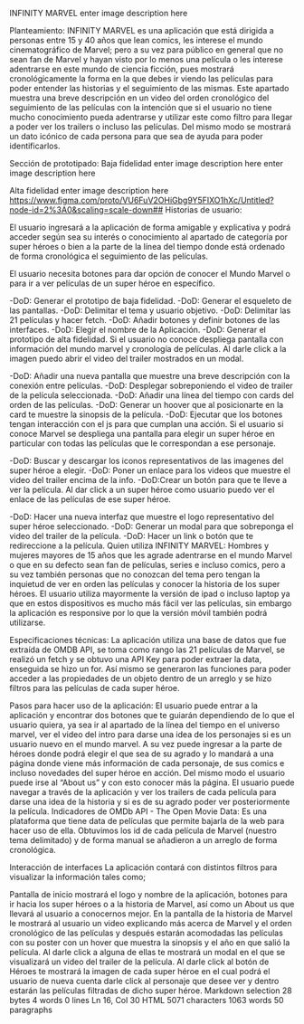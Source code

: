 INFINITY MARVEL
enter image description here

Planteamiento:
INFINITY MARVEL es una aplicación que está dirigida a personas entre 15 y 40 años que lean comics, les interese el mundo cinematográfico de Marvel; pero a su vez para público en general que no sean fan de Marvel y hayan visto por lo menos una película o les interese adentrarse en este mundo de ciencia ficción, pues mostrará cronológicamente la forma en la que debes ir viendo las películas para poder entender las historias y el seguimiento de las mismas.
Este apartado muestra una breve descripción en un video del orden cronológico del seguimiento de las películas con la intención que si el usuario no tiene mucho conocimiento pueda adentrarse y utilizar este como filtro para llegar a poder ver los trailers o incluso las películas.
Del mismo modo se mostrará un dato icónico de cada persona para que sea de ayuda para poder identificarlos.

Sección de prototipado:
Baja fidelidad
enter image description here
enter image description here

Alta fidelidad
enter image description here
https://www.figma.com/proto/VU6FuV2OHiGbg9Y5FIXO1hXc/Untitled?node-id=2%3A0&scaling=scale-down## Historias de usuario:

El usuario ingresará a la aplicación de forma amigable y explicativa y podrá acceder según sea su interés o conocimiento al apartado de categoría por super héroes o bien a la parte de la línea del tiempo donde está ordenado de forma cronológica el seguimiento de las películas.

El usuario necesita botones para dar opción de conocer el Mundo Marvel o para ir a ver películas de un super héroe en específico.

-DoD: Generar el prototipo de baja fidelidad.
-DoD: Generar el esqueleto de las pantallas.
-DoD: Delimitar el tema y usuario objetivo.
-DoD: Delimitar las 21 películas y hacer fetch.
-DoD: Añadir botones y definir botones de las interfaces.
-DoD: Elegir el nombre de la Aplicación.
-DoD: Generar el prototipo de alta fidelidad.
Si el usuario no conoce despliega pantalla con información del mundo marvel y cronología de películas. Al darle click a la imagen puedo abrir el video del trailer mostrados en un modal.

-DoD: Añadir una nueva pantalla que muestre una breve descripción con la conexión entre películas.
-DoD: Desplegar sobreponiendo el video de trailer de la película seleccionada.
-DoD: Añadir una línea del tiempo con cards del orden de las películas.
-DoD: Generar un hoover que al posicionarte en la card te muestre la sinopsis de la película.
-DoD: Ejecutar que los botones tengan interacción con el js para que cumplan una acción.
Si el usuario si conoce Marvel se despliega una pantalla para elegir un super héroe en particular con todas las películas que le correspondan a ese personaje.

-DoD: Buscar y descargar los iconos representativos de las imagenes del super héroe a elegir.
-DoD: Poner un enlace para los videos que muestre el video del trailer encima de la info.
-DoD:Crear un botón para que te lleve a ver la película.
Al dar click a un super héroe como usuario puedo ver el enlace de las películas de ese super héroe.

-DoD: Hacer una nueva interfaz que muestre el logo representativo del super héroe seleccionado.
-DoD: Generar un modal para que sobreponga el video del trailer de la película.
-DoD: Hacer un link o botón que te redireccione a la película.
Quien utiliza INFINITY MARVEL:
Hombres y mujeres mayores de 15 años que les agrade adentrarse en el mundo Marvel o que en su defecto sean fan de películas, series e incluso comics, pero a su vez también personas que no conozcan del tema pero tengan la inquietud de ver en orden las películas y conocer la historia de los super héroes.
El usuario utiliza mayormente la versión de ipad o incluso laptop ya que en estos dispositivos es mucho más fácil ver las películas, sin embargo la aplicación es responsive por lo que la versión móvil también podrá utilizarse.

Especificaciones técnicas:
La aplicación utiliza una base de datos que fue extraída de OMDB API, se toma como rango las 21 películas de Marvel, se realizó un fetch y se obtuvo una API Key para poder extraer la data, enseguida se hizo un for. Así mismo se generaron las funciones para poder acceder a las propiedades de un objeto dentro de un arreglo y se hizo filtros para las películas de cada super héroe.

Pasos para hacer uso de la aplicación:
El usuario puede entrar a la aplicación y encontrar dos botones que te guiarán dependiendo de lo que el usuario quiera, ya sea ir al apartado de la línea del tiempo en el universo marvel, ver el video del intro para darse una idea de los personajes si es un usuario nuevo en el mundo marvel.
A su vez puede ingresar a la parte de héroes donde podrá elegir el que sea de su agrado y lo mandará a una página donde viene más información de cada personaje, de sus comics e incluso novedades del super héroe en acción.
Del mismo modo el usuario puede irse al “About us” y con esto conocer más la página.
El usuario puede navegar a través de la aplicación y ver los trailers de cada película para darse una idea de la historia y si es de su agrado poder ver posteriormente la película.
Indicadores de OMDb API - The Open Movie Data:
Es una plataforma que tiene data de películas que permite bajarla de la web para hacer uso de ella. Obtuvimos los id de cada película de Marvel (nuestro tema delimitado) y de forma manual se añadieron a un arreglo de forma cronológica.

Interacción de interfaces
La aplicación contará con distintos filtros para visualizar la información tales como;

Pantalla de inicio mostrará el logo y nombre de la aplicación, botones para ir hacia los super héroes o a la historia de Marvel, así como un About us que llevará al usuario a conocernos mejor.
En la pantalla de la historia de Marvel le mostrará al usuario un video explicando más acerca de Marvel y el orden cronológico de las películas y después estarán acomodadas las películas con su poster con un hover que muestra la sinopsis y el año en que salió la película.
Al darle click a alguna de ellas te mostrará un modal en el que se visualizará un video del trailer de la película.
Al darle click al botón de Héroes te mostrará la imagen de cada super héroe en el cual podrá el usuario de nueva cuenta darle click al personaje que desee ver y dentro estarán las películas filtradas de dicho super héroe.
Markdown selection 28 bytes 4 words 0 lines Ln 16, Col 30 HTML 5071 characters 1063 words 50 paragraphs
